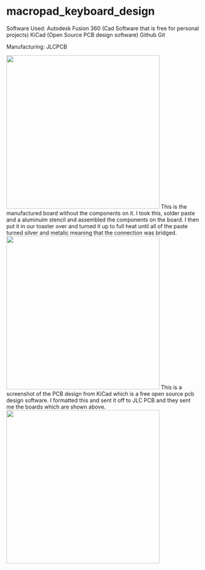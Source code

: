 # macropad_keyboard_design
Software Used:
Autodesk Fusion 360 (Cad Software that is free for personal projects)
KiCad (Open Source PCB design software)
Github
Git

Manufacturing:
JLCPCB

<img src="https://user-images.githubusercontent.com/78571959/116122398-f61b3380-a67e-11eb-8e62-2cadcc65ed79.JPG" data-canonical-src="https://user-images.githubusercontent.com/78571959/116122398-f61b3380-a67e-11eb-8e62-2cadcc65ed79.JPG" width="400" />
This is the manufactured board without the components on it. I took this, solder paste and a aluminuim stencil and assembled the components on the board. I then put it in our toaster over and turned it up to full heat until all of the paste turned silver and metalic meaning that the connection was bridged.

<img src="https://user-images.githubusercontent.com/78571959/116125643-fcabaa00-a682-11eb-8ca6-44903cc6f915.png" data-canonical-src="https://user-images.githubusercontent.com/78571959/116125643-fcabaa00-a682-11eb-8ca6-44903cc6f915.png" width="400" />
This is a screenshot of the PCB design from KiCad which is a free open source pcb design software. I formatted this and sent it off to JLC PCB and they sent me the boards which are shown above.

<img src="https://user-images.githubusercontent.com/78571959/116129293-2cf54780-a687-11eb-821c-fa97d42b336f.JPG" data-canonical-src="https://user-images.githubusercontent.com/78571959/116129293-2cf54780-a687-11eb-821c-fa97d42b336f.JPG" width="400" />
